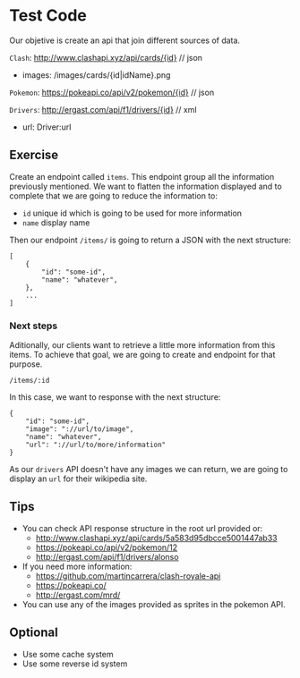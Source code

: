 # Test Code

Our objetive is create an api that join different sources of data.

`Clash`: http://www.clashapi.xyz/api/cards/{id} // json
- images: /images/cards/{id|idName}.png

`Pokemon`: https://pokeapi.co/api/v2/pokemon/{id} // json

`Drivers`: http://ergast.com/api/f1/drivers/{id} // xml
- url: Driver:url

## Exercise

Create an endpoint called `items`. This endpoint group all the information 
previously mentioned. We want to flatten the information displayed and to 
complete that we are going to reduce the information to:

- `id` unique id which is going to be used for more information
- `name` display name

Then our endpoint `/items/` is going to return a JSON with the next structure: 

```
[
    {
        "id": "some-id",
        "name": "whatever",
    },
    ...
]
```

### Next steps

Aditionally, our clients want to retrieve a little more information from this 
items. To achieve that goal, we are going to create and endpoint for that 
purpose.

`/items/:id`

In this case, we want to response with the next structure:
```
{
    "id": "some-id",
    "image": "://url/to/image",
    "name": "whatever",
    "url": "://url/to/more/information"
}

```

As our `drivers` API doesn't have any images we can return, we are going to 
display an `url` for their wikipedia site.

## Tips
- You can check API response structure in the root url provided or:
    - http://www.clashapi.xyz/api/cards/5a583d95dbcce5001447ab33
    - https://pokeapi.co/api/v2/pokemon/12
    - http://ergast.com/api/f1/drivers/alonso
- If you need more information:
    - https://github.com/martincarrera/clash-royale-api
    - https://pokeapi.co/
    - http://ergast.com/mrd/
- You can use any of the images provided as sprites in the pokemon API.

## Optional
- Use some cache system
- Use some reverse id system
